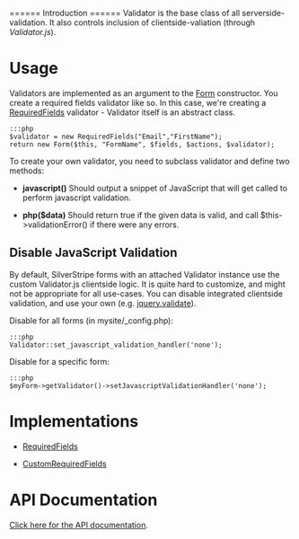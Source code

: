  ====== Introduction ====== 
Validator is the base class of all serverside-validation. It also controls inclusion of clientside-valiation (through
*Validator.js*).


# Usage

Validators are implemented as an argument to the [Form](http://api.silverstripe.org/trunk/forms/core/Form.html)
constructor.  You create a required fields validator like so.  In this case, we're creating a
[RequiredFields](http://api.silverstripe.org/current/sapphire/form/RequiredFields.html) validator - Validator itself is
an abstract class.

	:::php
	$validator = new RequiredFields("Email","FirstName");
	return new Form($this, "FormName", $fields, $actions, $validator);


To create your own validator, you need to subclass validator and define two methods:

*  **javascript()** Should output a snippet of JavaScript that will get called to perform javascript validation.

*  **php($data)** Should return true if the given data is valid, and call $this->validationError() if there were any
errors. 
 
## Disable JavaScript Validation

By default, SilverStripe forms with an attached Validator instance use the custom Validator.js clientside logic. It is
quite hard to customize, and might not be appropriate for all use-cases. You can disable integrated clientside
validation, and use your own (e.g. [jquery.validate](http://docs.jquery.com/Plugins/Validation)).

Disable for all forms (in mysite/_config.php):

	:::php
	Validator::set_javascript_validation_handler('none');


Disable for a specific form:

	:::php
	$myForm->getValidator()->setJavascriptValidationHandler('none');


# Implementations

*  [RequiredFields](http://api.silverstripe.org/current/forms/validators/RequiredFields.html)

*  [CustomRequiredFields](http://api.silverstripe.org/current/forms/validators/CustomRequiredFields.html)

# API Documentation

[Click here for the API documentation](http://api.silverstripe.org/2.4/forms/validators/Validator.html).
